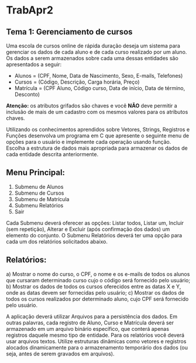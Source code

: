 # TrabApr2

## Tema 1: Gerenciamento de cursos

Uma escola de cursos online de rápida duração deseja um sistema para gerenciar os dados de cada aluno e de cada curso realizado por um aluno. Os dados a serem armazenados sobre cada uma dessas entidades são apresentados a seguir:

- Alunos = (CPF, Nome, Data de Nascimento, Sexo, E-mails, Telefones)
- Cursos = (Código, Descrição, Carga horária, Preço)  
- Matrícula = (CPF Aluno, Código curso, Data de início, Data de término, Desconto)

**Atenção:** os atributos grifados são chaves e você **NÃO** deve permitir a inclusão de mais de um cadastro com os mesmos valores para os atributos chaves.

Utilizando os conhecimentos aprendidos sobre Vetores, Strings, Registros e Funções desenvolva um programa em C que apresente o seguinte menu de opções para o usuário e implemente cada operação usando função. Escolha a estrutura de dados mais apropriada para armazenar os dados de cada entidade descrita anteriormente.

## Menu Principal:
1. Submenu de Alunos
2. Submenu de Cursos
3. Submenu de Matrícula
4. Submenu Relatórios
5. Sair

Cada Submenu deverá oferecer as opções: Listar todos, Listar um, Incluir (sem repetição), Alterar e Excluir (após confirmação dos dados) um elemento do conjunto. O Submenu Relatórios deverá ter uma opção para cada um dos relatórios solicitados abaixo.

## Relatórios:
a) Mostrar o nome do curso, o CPF, o nome e os e-mails de todos os alunos que cursaram determinado curso cujo o código será fornecido pelo usuário;
b) Mostrar os dados de todos os cursos oferecidos entre as datas X e Y, onde as datas devem ser fornecidas pelo usuário;
c) Mostrar os dados de todos os cursos realizados por determinado aluno, cujo CPF será fornecido pelo usuário.

A aplicação deverá utilizar Arquivos para a persistência dos dados. Em outras palavras, cada registro de Aluno, Curso e Matrícula deverá ser armazenado em um arquivo binário específico, que conterá apenas registros daquele mesmo tipo de entidade. Para os relatórios você deverá usar arquivos textos. Utilize estruturas dinâmicas como vetores e registros alocados dinamicamente para o armazenamento temporário dos dados (ou seja, antes de serem gravados em arquivos).

